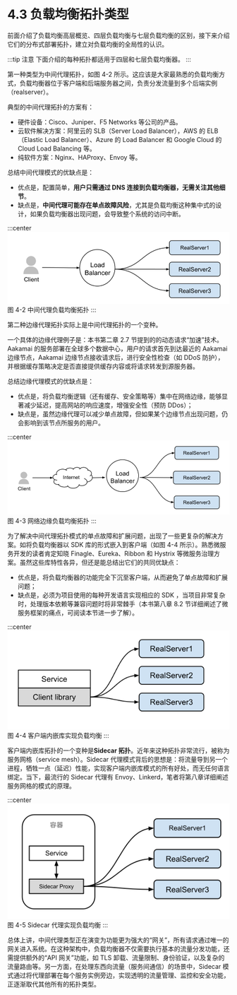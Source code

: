 # 4.3 负载均衡拓扑类型

前面介绍了负载均衡高层概览、四层负载均衡与七层负载均衡的区别，接下来介绍它们的分布式部署拓扑，建立对负载均衡的全局性的认识。

:::tip 注意
下面介绍的每种拓扑都适用于四层和七层负载均衡器。
:::

第一种类型为中间代理拓扑，如图 4-2 所示。这应该是大家最熟悉的负载均衡方式，负载均衡器位于客户端和后端服务器之间，负责分发流量到多个后端实例（realserver）。

典型的中间代理拓扑的方案有：

- 硬件设备：Cisco、Juniper、F5 Networks 等公司的产品。
- 云软件解决方案：阿里云的 SLB（Server Load Balancer），AWS 的 ELB（Elastic Load Balancer）、Azure 的 Load Balancer 和 Google Cloud 的 Cloud Load Balancing 等。
- 纯软件方案：Nginx、HAProxy、Envoy 等。

总结中间代理模式的优缺点是：
 - 优点是，配置简单，**用户只需通过 DNS 连接到负载均衡器，无需关注其他细节**。
 - 缺点是，**中间代理可能存在单点故障风险**，尤其是负载均衡这种集中式的设计，如果负载均衡器出现问题，会导致整个系统的访问中断。

:::center
  ![](../assets/balancer.svg)<br/>
 图 4-2 中间代理负载均衡拓扑
:::


第二种边缘代理拓扑实际上是中间代理拓扑的一个变种。

一个具体的边缘代理例子是：本书第二章 2.7 节提到的的动态请求“加速”技术。Aakamai 的服务部署在全球多个数据中心，用户的请求首先到达最近的 Aakamai 边缘节点，Aakamai 边缘节点接收请求后，进行安全性检查（如 DDoS 防护），并根据缓存策略决定是否直接提供缓存内容或将请求转发到源服务器。

总结边缘代理模式的优缺点是：
 - 优点是，将负载均衡逻辑（还有缓存、安全策略等）集中在网络边缘，能够显著减少延迟，提高网站的响应速度，增强安全性（预防 DDos）；
 - 缺点是，虽然边缘代理可以减少单点故障，但如果某个边缘节点出现问题，仍会影响到该节点所服务的用户。

:::center
  ![](../assets/balancer-edge-proxy.svg)<br/>
 图 4-3 网络边缘负载均衡拓扑
:::

为了解决中间代理拓扑模式的单点故障和扩展问题，出现了一些更复杂的解决方案。如将负载均衡器以 SDK 库的形式嵌入到客户端（如图 4-4 所示）。熟悉微服务开发的读者肯定知晓 Finagle、Eureka、Ribbon 和 Hystrix 等微服务治理方案。虽然这些库特性各异，但还是能总结出它们的共同优缺点：
- 优点是，将负载均衡器的功能完全下沉至客户端，从而避免了单点故障和扩展问题；
- 缺点是，必须为项目使用的每种开发语言实现相应的 SDK ，当项目非常复杂时，处理版本依赖等兼容问题时将非常棘手（本书第八章 8.2 节详细阐述了微服务框架的痛点，可阅读本节进一步了解）。

:::center
  ![](../assets/balancer-sdk.svg)<br/>
 图 4-4 客户端内嵌库实现负载均衡
:::

客户端内嵌库拓扑的一个变种是**Sidecar 拓扑**。近年来这种拓扑非常流行，被称为服务网格（service mesh）。Sidecar 代理模式背后的思想是：将流量导到另一个进程，牺牲一点（延迟）性能，实现客户端内嵌库模式的所有好处，而无任何语言绑定。当下，最流行的 Sidecar 代理有 Envoy、Linkerd，笔者将第八章详细阐述服务网格的模式的原理。

:::center
  ![](../assets/balancer-sidecar.svg)<br/>
 图 4-5 Sidecar 代理实现负载均衡
:::

总体上讲，中间代理类型正在演变为功能更为强大的“网关”，所有请求通过唯一的网关进入系统。在这种架构中，负载均衡器不仅需要执行基本的流量分发功能，还需提供额外的“API 网关”功能，如 TLS 卸载、流量限制、身份验证，以及复杂的流量路由等。另一方面，在处理东西向流量（服务间通信）的场景中，Sidecar 模式通过将代理部署在每个服务实例旁边，实现透明的流量管理、监控和安全功能，正逐渐取代其他所有的拓扑类型。